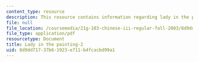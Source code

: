 ```yaml
---
content_type: resource
description: This resource contains information regarding lady in the painting.
file: null
file_location: /coursemedia/21g-103-chinese-iii-regular-fall-2003/8d9dd71737b61923e711b4fcacbd99a1_MIT21G_103F03_painting2.pdf
file_type: application/pdf
resourcetype: Document
title: Lady in the painting-2
uid: 8d9dd717-37b6-1923-e711-b4fcacbd99a1
---
```

